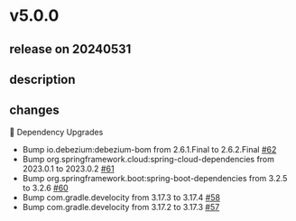 # v5.0.0

## release on 20240531

## description

## changes

🔨 Dependency Upgrades

* Bump io.debezium:debezium-bom from 2.6.1.Final to 2.6.2.Final <a href="https://github.com/spring-cloud/spring-functions-catalog/pull/62" data-hovercard-type="pull_request" data-hovercard-url="/spring-cloud/spring-functions-catalog/pull/62/hovercard">#62</a>
* Bump org.springframework.cloud:spring-cloud-dependencies from 2023.0.1 to 2023.0.2 <a href="https://github.com/spring-cloud/spring-functions-catalog/pull/61" data-hovercard-type="pull_request" data-hovercard-url="/spring-cloud/spring-functions-catalog/pull/61/hovercard">#61</a>
* Bump org.springframework.boot:spring-boot-dependencies from 3.2.5 to 3.2.6 <a href="https://github.com/spring-cloud/spring-functions-catalog/pull/60" data-hovercard-type="pull_request" data-hovercard-url="/spring-cloud/spring-functions-catalog/pull/60/hovercard">#60</a>
* Bump com.gradle.develocity from 3.17.3 to 3.17.4 <a href="https://github.com/spring-cloud/spring-functions-catalog/pull/58" data-hovercard-type="pull_request" data-hovercard-url="/spring-cloud/spring-functions-catalog/pull/58/hovercard">#58</a>
* Bump com.gradle.develocity from 3.17.2 to 3.17.3 <a href="https://github.com/spring-cloud/spring-functions-catalog/pull/57" data-hovercard-type="pull_request" data-hovercard-url="/spring-cloud/spring-functions-catalog/pull/57/hovercard">#57</a>

